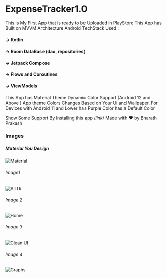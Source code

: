 # ExpenseTracker1.0
This is My First App that is ready to be Uploaded in PlayStore 
This App has Built on MVVM Architecture
 Android TechStack Used :
        <h4> -> Kotlin </h4>
       <h4>   -> Room DataBase (dao, repositories)</h4>
       <h4>   -> Jetpack Compose</h4>
        <h4>  -> Flows and Coroutines </h4>
       <h4>   -> ViewModels </h4>
        
 This App has Material Theme Dynamic Color Support (Android 12 and Above ) App theme Colors Changes Based on Your Ui and Wallpaper. 
 For Devices with Android 11 and Lower has Purple Color has a Default Color
 
 Show Some Support By Installing this app /*link*/
 Made with ❤️ by Bharath Prakash
 
 <href > </href >
 
<href> </href>


<h3> Images </h3>
<h5> Material You Design </h5>
<img src ="https://github.com/bharath914/ExpenseTracker1.0/assets/98139751/4dbb4357-63bb-4779-afe6-0cb55211db8a" alt ="Material">

<h6> Image1 </h6>
<img src ="https://github.com/bharath914/ExpenseTracker1.0/assets/98139751/4b45a245-98d5-4dcf-8e7e-fe2953080dfe" alt ="All Ui" >
<h6> Image 2 </h6>
<img src ="https://github.com/bharath914/ExpenseTracker1.0/assets/98139751/2efd07f6-fe91-49fd-af23-23e3127c986f" alt ="Home">
<h6> Image 3 </h6>
<img src = "https://github.com/bharath914/ExpenseTracker1.0/assets/98139751/eaef9dad-4e0a-413e-926b-63eb7379ea6e" alt ="Clean UI">
<!-- ![allUi copy](https://github.com/bharath914/ExpenseTracker1.0/assets/98139751/4b45a245-98d5-4dcf-8e7e-fe2953080dfe)
 -->
 <h6> Image 4 </h6>
 <img src ="https://github.com/bharath914/ExpenseTracker1.0/assets/98139751/389c69f0-c301-461e-8967-ad3d5d38e2fd" alt ="Graphs" > 
